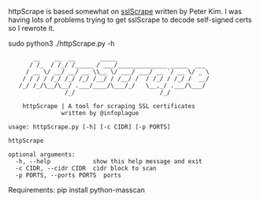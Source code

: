 httpScrape is based somewhat on [sslScrape](https://github.com/cheetz/sslScrape) written by Peter Kim. I was having lots of problems trying to get sslScrape to decode self-signed certs so I rewrote it.

sudo python3 ./httpScrape.py -h

```
       __    __  __       _____                          
      / /_  / /_/ /_____ / ___/______________ _____  ___ 
     / __ \/ __/ __/ __ \\__ \/ ___/ ___/ __ `/ __ \/ _ \
    / / / / /_/ /_/ /_/ /__/ / /__/ /  / /_/ / /_/ /  __/
   /_/ /_/\__/\__/ .___/____/\___/_/   \__,_/ .___/\___/ 
                /_/                        /_/           

    httpScrape | A tool for scraping SSL certificates
               written by @infoplague
    
usage: httpScrape.py [-h] [-c CIDR] [-p PORTS]

httpScrape

optional arguments:
  -h, --help            show this help message and exit
  -c CIDR, --cidr CIDR  cidr block to scan
  -p PORTS, --ports PORTS  ports

```

Requirements:
pip install python-masscan

